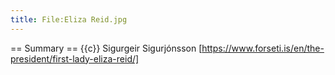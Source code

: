 ```yaml
---
title: File:Eliza Reid.jpg
---
```


== Summary ==
{{c}} Sigurgeir Sigurjónsson [https://www.forseti.is/en/the-president/first-lady-eliza-reid/]